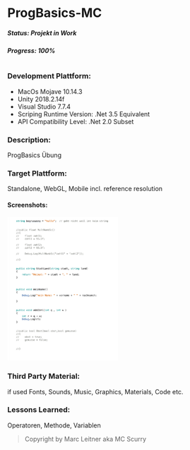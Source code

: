 # ProgBasics-MC

 ##### Status: Projekt in Work 
 ##### Progress: 100%
# 
#
### Development Plattform: 
- MacOs Mojave 10.14.3
- Unity 2018.2.14f
- Visual Studio 7.7.4
- Scriping Runtime Version: .Net 3.5 Equivalent
- API Compatibility Level: .Net 2.0 Subset

### Description: 
 ProgBasics Übung 

### Target Plattform:
Standalone, WebGL, Mobile incl. reference resolution

#### Screenshots:

<div>
<img src="./Screenshots/MTIN_HUE_Methods_Var.png" width="250">
</div>



### Third Party Material: 
if used Fonts, Sounds, Music, Graphics, Materials, Code etc.

### Lessons Learned:
Operatoren, Methode, Variablen 



> Copyright by Marc Leitner aka MC Scurry  



